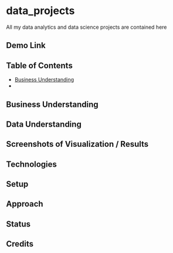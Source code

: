 # data_projects
All my data analytics and data science projects are contained here

## Demo Link

## Table of Contents

- [Business Understanding](#BusinessUnderstanding)
- 

## Business Understanding

## Data Understanding

## Screenshots of Visualization / Results

## Technologies

## Setup

## Approach

## Status

## Credits

